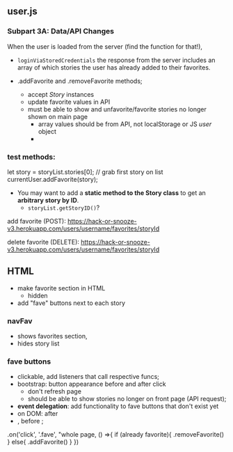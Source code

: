 ## user.js

### Subpart 3A: Data/API Changes
When the user is loaded from the server (find the function for that!),
- `loginViaStoredCredentials`
the response from the server includes an array of which stories the user has already added to their favorites.

- .addFavorite and .removeFavorite methods;
    - accept *Story* instances
    - update favorite values in API
    - must be able to show and unfavorite/favorite stories no longer shown on main page
	    - array values should be from API, not localStorage or JS *user* object
	    -

### test methods:
let story = storyList.stories[0];   // grab first story on list
currentUser.addFavorite(story);

- You may want to add a **static method to the Story class** to get an **arbitrary story by ID**.
    - `storyList.getStoryID()`?


add favorite (POST): https://hack-or-snooze-v3.herokuapp.com/users/username/favorites/storyId

delete favorite (DELETE): https://hack-or-snooze-v3.herokuapp.com/users/username/favorites/storyId




## HTML
- make favorite section in HTML
    - hidden
- add "fave" buttons next to each story

### navFav
- shows favorites section,
- hides story list

### fave buttons
- clickable, add listeners that call respective funcs;
- bootstrap: button appearance before and after click
    - don't refresh page
    - should be able to show stories no longer on front page (API request);
- **event delegation**: add functionality to fave buttons that don't exist yet
- on DOM: after <li>, before <a>;


.on('click', '.fave', "whole page, () =>{
    if (already favorite){
        .removeFavorite()
    } else{
        .addFavorite()
    }
})

